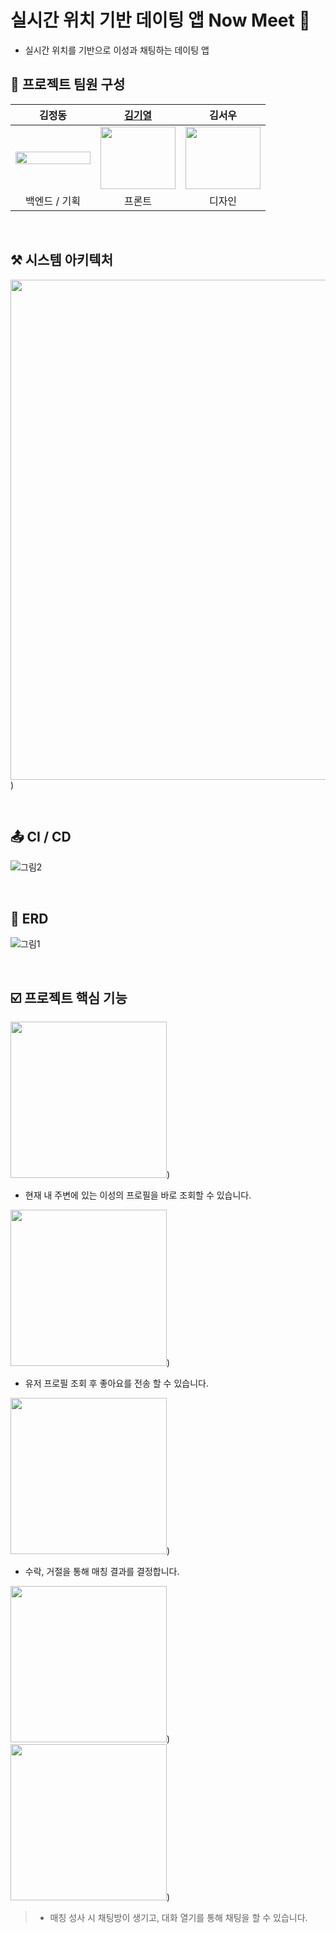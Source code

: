 # 실시간 위치 기반 데이팅 앱 Now Meet 💚

- 실시간 위치를 기반으로 이성과 채팅하는 데이팅 앱
  <br>

## 🦁 프로젝트 팀원 구성

|                                                                      김정동                                                                      |                                                       [김기열](https://github.com/kyday)                                                        |                                                                     김서우                                                                      |
| :----------------------------------------------------------------------------------------------------------------------------------------------: | :---------------------------------------------------------------------------------------------------------------------------------------------: | :---------------------------------------------------------------------------------------------------------------------------------------------: |
| <img src = "https://github.com/hellokorea/project-nowmeet-node/assets/115388726/c750963e-ad7d-48db-943b-ade2051df287" width="120" height="100%"> | <img src = "https://github.com/hellokorea/project-nowmeet-node/assets/115388726/1236873c-a597-4b64-8fb4-59791c21c739" width="120" height="100"> | <img src = "https://github.com/hellokorea/project-nowmeet-node/assets/115388726/1236873c-a597-4b64-8fb4-59791c21c739" width="120" height="100"> |
|                                                                  백엔드 / 기획                                                                   |                                                                     프론트                                                                      |                                                                     디자인                                                                      |

<br>

## ⚒️ 시스템 아키텍처

<img src = "https://github.com/hellokorea/project-nowmeet-node-public/assets/115388726/4dc66646-4748-4ab0-9d0d-e7f43b081a6f" width="800" heigth="100%">)

<br>

## 📤 CI / CD

![그림2](https://github.com/hellokorea/project-nowmeet-node/assets/115388726/bf01d706-7942-4212-83e3-c93318b5524b)

<br>

## 🧱 ERD

![그림1](https://github.com/hellokorea/project-nowmeet-node/assets/115388726/fc8e34b7-e439-4d50-9fd7-a79d411dc10d)

<br>

## ☑️ 프로젝트 핵심 기능

<img src = "https://github.com/hellokorea/project-nowmeet-node/assets/115388726/e3021c61-5d7a-4b50-b05b-8f985a8d1ad8" width="250" heigth="100%">)

- 현재 내 주변에 있는 이성의 프로필을 바로 조회할 수 있습니다.

<img src = "https://github.com/hellokorea/project-nowmeet-node/assets/115388726/5dc9cea4-53ba-4b48-9e98-ce76fc97d0d0" width="250" heigth="100%">)

- 유저 프로필 조회 후 좋아요를 전송 할 수 있습니다.

<img src = "https://github.com/hellokorea/project-nowmeet-node/assets/115388726/049b1c84-83b2-49fc-9fac-3675f561ccbd" width="250" heigth="100%">)

- 수락, 거절을 통해 매칭 결과를 결정합니다.

<img src = "https://github.com/hellokorea/project-nowmeet-node/assets/115388726/71eeac5c-09c5-48fd-9d70-5216d622e466" width="250" heigth="100%">)
<img src = "https://github.com/hellokorea/project-nowmeet-node/assets/115388726/edb6f772-86c7-49d3-a453-9c85b9255cc2" width="250" heigth="100%">)

> - 매칭 성사 시 채팅방이 생기고, 대화 열기를 통해 채팅을 할 수 있습니다.

